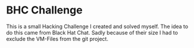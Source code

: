  # BHC Challenge

 This is a small Hacking Challenge I created and solved myself. The idea to do this came from Black Hat Chat. Sadly because of their size I had to exclude the VM-Files from the git project.
